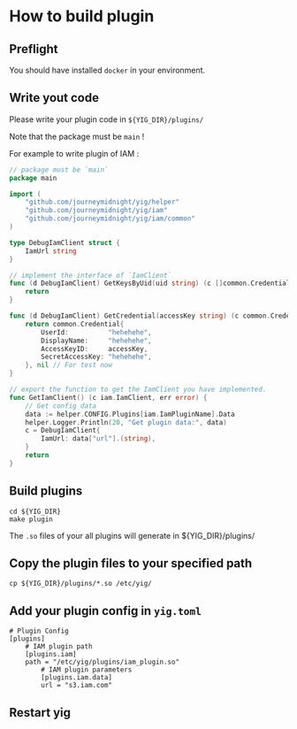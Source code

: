 # How to build plugin

## Preflight

You should have installed `docker` in your environment.

## Write yout code

Please write your plugin code in `${YIG_DIR}/plugins/`

Note that the package must be `main` !

For example to write plugin of IAM :
```go
// package must be `main`
package main

import (
	"github.com/journeymidnight/yig/helper"
	"github.com/journeymidnight/yig/iam"
	"github.com/journeymidnight/yig/iam/common"
)

type DebugIamClient struct {
	IamUrl string
}

// implement the interface of `IamClient`
func (d DebugIamClient) GetKeysByUid(uid string) (c []common.Credential, err error) {
	return
}

func (d DebugIamClient) GetCredential(accessKey string) (c common.Credential, err error) {
	return common.Credential{
		UserId:          "hehehehe",
		DisplayName:     "hehehehe",
		AccessKeyID:     accessKey,
		SecretAccessKey: "hehehehe",
	}, nil // For test now
}

// export the function to get the IamClient you have implemented.
func GetIamClient() (c iam.IamClient, err error) {
	// Get config data
	data := helper.CONFIG.Plugins[iam.IamPluginName].Data
	helper.Logger.Println(20, "Get plugin data:", data)
	c = DebugIamClient{
		IamUrl: data["url"].(string),
	}
	return
}
```

## Build plugins

```
cd ${YIG_DIR}
make plugin
```

The `.so` files of your all plugins will generate in ${YIG_DIR}/plugins/

## Copy the plugin files to your specified path

```
cp ${YIG_DIR}/plugins/*.so /etc/yig/
```

## Add your plugin config in `yig.toml`

```
# Plugin Config
[plugins]
    # IAM plugin path
    [plugins.iam]
    path = "/etc/yig/plugins/iam_plugin.so"
        # IAM plugin parameters
        [plugins.iam.data]
        url = "s3.iam.com"
```

## Restart yig
